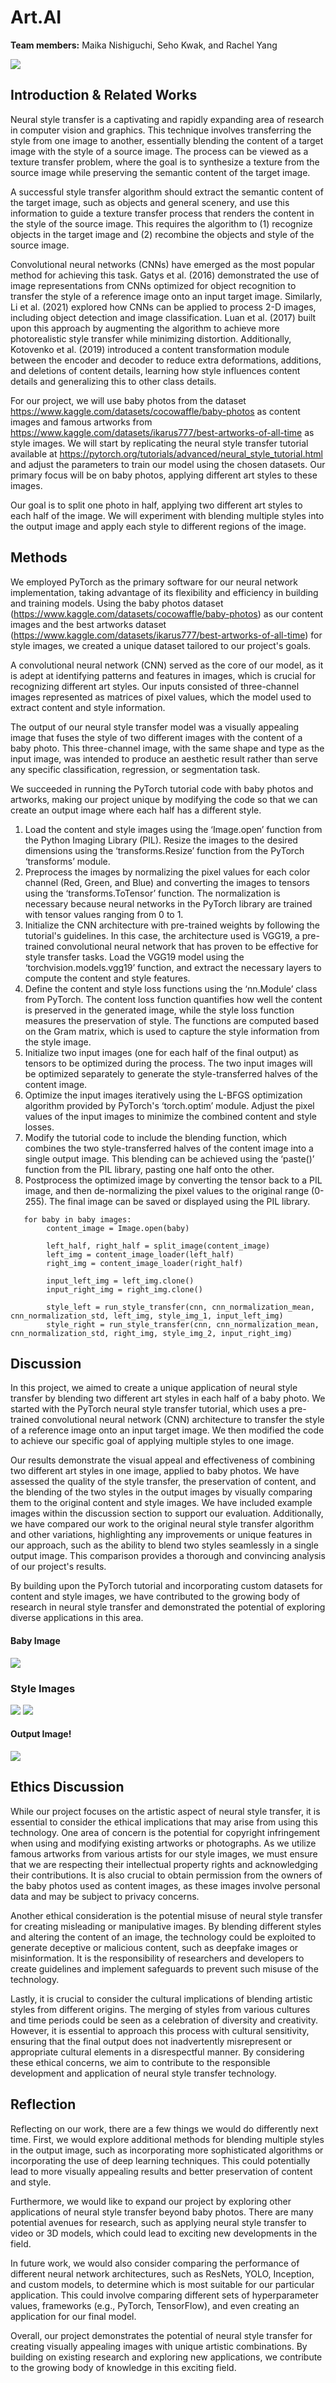 # Art.AI

**Team members:** Maika Nishiguchi, Seho Kwak, and Rachel Yang

![](babyPhoto1.png)

## Introduction & Related Works
Neural style transfer is a captivating and rapidly expanding area of research in computer vision and graphics. This technique involves transferring the style from one image to another, essentially blending the content of a target image with the style of a source image. The process can be viewed as a texture transfer problem, where the goal is to synthesize a texture from the source image while preserving the semantic content of the target image.

A successful style transfer algorithm should extract the semantic content of the target image, such as objects and general scenery, and use this information to guide a texture transfer process that renders the content in the style of the source image. This requires the algorithm to (1) recognize objects in the target image and (2) recombine the objects and style of the source image.

Convolutional neural networks (CNNs) have emerged as the most popular method for achieving this task. Gatys et al. (2016) demonstrated the use of image representations from CNNs optimized for object recognition to transfer the style of a reference image onto an input target image. Similarly, Li et al. (2021) explored how CNNs can be applied to process 2-D images, including object detection and image classification. Luan et al. (2017) built upon this approach by augmenting the algorithm to achieve more photorealistic style transfer while minimizing distortion. Additionally, Kotovenko et al. (2019) introduced a content transformation module between the encoder and decoder to reduce extra deformations, additions, and deletions of content details, learning how style influences content details and generalizing this to other class details.

For our project, we will use baby photos from the dataset https://www.kaggle.com/datasets/cocowaffle/baby-photos as content images and famous artworks from https://www.kaggle.com/datasets/ikarus777/best-artworks-of-all-time as style images. We will start by replicating the neural style transfer tutorial available at https://pytorch.org/tutorials/advanced/neural_style_tutorial.html and adjust the parameters to train our model using the chosen datasets. Our primary focus will be on baby photos, applying different art styles to these images.

Our goal is to split one photo in half, applying two different art styles to each half of the image. We will experiment with blending multiple styles into the output image and apply each style to different regions of the image.


## Methods

We employed PyTorch as the primary software for our neural network implementation, taking advantage of its flexibility and efficiency in building and training models. Using the baby photos dataset (https://www.kaggle.com/datasets/cocowaffle/baby-photos) as our content images and the best artworks dataset (https://www.kaggle.com/datasets/ikarus777/best-artworks-of-all-time) for style images, we created a unique dataset tailored to our project's goals.

A convolutional neural network (CNN) served as the core of our model, as it is adept at identifying patterns and features in images, which is crucial for recognizing different art styles. Our inputs consisted of three-channel images represented as matrices of pixel values, which the model used to extract content and style information.

The output of our neural style transfer model was a visually appealing image that fuses the style of two different images with the content of a baby photo. This three-channel image, with the same shape and type as the input image, was intended to produce an aesthetic result rather than serve any specific classification, regression, or segmentation task.

We succeeded in running the PyTorch tutorial code with baby photos and artworks, making our project unique by modifying the code so that we can create an output image where each half has a different style. 

1. Load the content and style images using the ‘Image.open’ function from the Python Imaging Library (PIL). Resize the images to the desired dimensions using the ‘transforms.Resize’ function from the PyTorch ‘transforms’ module.
2. Preprocess the images by normalizing the pixel values for each color channel (Red, Green, and Blue) and converting the images to tensors using the ‘transforms.ToTensor’ function. The normalization is necessary because neural networks in the PyTorch library are trained with tensor values ranging from 0 to 1.
3. Initialize the CNN architecture with pre-trained weights by following the tutorial's guidelines. In this case, the architecture used is VGG19, a pre-trained convolutional neural network that has proven to be effective for style transfer tasks. Load the VGG19 model using the ‘torchvision.models.vgg19’ function, and extract the necessary layers to compute the content and style features.
4. Define the content and style loss functions using the ‘nn.Module’ class from PyTorch. The content loss function quantifies how well the content is preserved in the generated image, while the style loss function measures the preservation of style. The functions are computed based on the Gram matrix, which is used to capture the style information from the style image.
5. Initialize two input images (one for each half of the final output) as tensors to be optimized during the process. The two input images will be optimized separately to generate the style-transferred halves of the content image.
6. Optimize the input images iteratively using the L-BFGS optimization algorithm provided by PyTorch's ‘torch.optim’ module. Adjust the pixel values of the input images to minimize the combined content and style losses.
7. Modify the tutorial code to include the blending function, which combines the two style-transferred halves of the content image into a single output image. This blending can be achieved using the ‘paste()’ function from the PIL library, pasting one half onto the other.
8. Postprocess the optimized image by converting the tensor back to a PIL image, and then de-normalizing the pixel values to the original range (0-255). The final image can be saved or displayed using the PIL library.

```
   for baby in baby images:
        content_image = Image.open(baby)
      
        left_half, right_half = split_image(content_image)
        left_img = content_image_loader(left_half)
        right_img = content_image_loader(right_half)
      
        input_left_img = left_img.clone()
        input_right_img = right_img.clone()
        
        style_left = run_style_transfer(cnn, cnn_normalization_mean, cnn_normalization_std, left_img, style_img_1, input_left_img)
        style_right = run_style_transfer(cnn, cnn_normalization_mean, cnn_normalization_std, right_img, style_img_2, input_right_img)
```

## Discussion
In this project, we aimed to create a unique application of neural style transfer by blending two different art styles in each half of a baby photo. We started with the PyTorch neural style transfer tutorial, which uses a pre-trained convolutional neural network (CNN) architecture to transfer the style of a reference image onto an input target image. We then modified the code to achieve our specific goal of applying multiple styles to one image.

Our results demonstrate the visual appeal and effectiveness of combining two different art styles in one image, applied to baby photos. We have assessed the quality of the style transfer, the preservation of content, and the blending of the two styles in the output images by visually comparing them to the original content and style images. We have included example images within the discussion section to support our evaluation. Additionally, we have compared our work to the original neural style transfer algorithm and other variations, highlighting any improvements or unique features in our approach, such as the ability to blend two styles seamlessly in a single output image. This comparison provides a thorough and convincing analysis of our project's results.

By building upon the PyTorch tutorial and incorporating custom datasets for content and style images, we have contributed to the growing body of research in neural style transfer and demonstrated the potential of exploring diverse applications in this area.

#### Baby Image
![](content_input.JPEG)

### Style Images
![](style1_input.JPEG)
![](style2_input.JPEG)

#### Output Image! 
![](output.JPEG)

## Ethics Discussion

While our project focuses on the artistic aspect of neural style transfer, it is essential to consider the ethical implications that may arise from using this technology. One area of concern is the potential for copyright infringement when using and modifying existing artworks or photographs. As we utilize famous artworks from various artists for our style images, we must ensure that we are respecting their intellectual property rights and acknowledging their contributions. It is also crucial to obtain permission from the owners of the baby photos used as content images, as these images involve personal data and may be subject to privacy concerns.

Another ethical consideration is the potential misuse of neural style transfer for creating misleading or manipulative images. By blending different styles and altering the content of an image, the technology could be exploited to generate deceptive or malicious content, such as deepfake images or misinformation. It is the responsibility of researchers and developers to create guidelines and implement safeguards to prevent such misuse of the technology.

Lastly, it is crucial to consider the cultural implications of blending artistic styles from different origins. The merging of styles from various cultures and time periods could be seen as a celebration of diversity and creativity. However, it is essential to approach this process with cultural sensitivity, ensuring that the final output does not inadvertently misrepresent or appropriate cultural elements in a disrespectful manner. By considering these ethical concerns, we aim to contribute to the responsible development and application of neural style transfer technology.

## Reflection
Reflecting on our work, there are a few things we would do differently next time. First, we would explore additional methods for blending multiple styles in the output image, such as incorporating more sophisticated algorithms or incorporating the use of deep learning techniques. This could potentially lead to more visually appealing results and better preservation of content and style.

Furthermore, we would like to expand our project by exploring other applications of neural style transfer beyond baby photos. There are many potential avenues for research, such as applying neural style transfer to video or 3D models, which could lead to exciting new developments in the field.

In future work, we would also consider comparing the performance of different neural network architectures, such as ResNets, YOLO, Inception, and custom models, to determine which is most suitable for our particular application. This could involve comparing different sets of hyperparameter values, frameworks (e.g., PyTorch, TensorFlow), and even creating an application for our final model.

Overall, our project demonstrates the potential of neural style transfer for creating visually appealing images with unique artistic combinations. By building on existing research and exploring new applications, we contribute to the growing body of knowledge in this exciting field.

